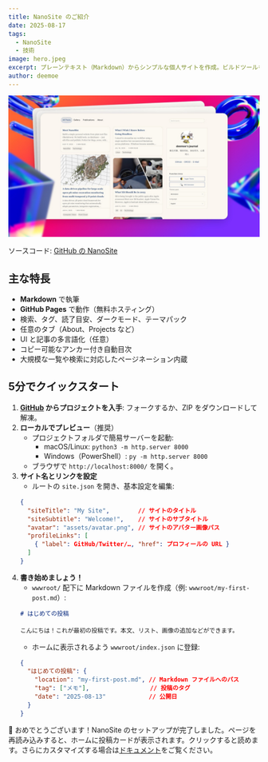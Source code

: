 ```yaml
---
title: NanoSite のご紹介
date: 2025-08-17
tags:
  - NanoSite
  - 技術
image: hero.jpeg
excerpt: プレーンテキスト（Markdown）からシンプルな個人サイトを作成。ビルドツールもデータベースも不要—ファイルを編集して公開するだけ。ブログ、メモ、Wiki、日記、書籍の各章に最適です。
author: deemoe
---
```


![hero](hero.jpeg)

ソースコード: [GitHub の NanoSite](https://github.com/deemoe404/NanoSite)

## 主な特長

- **Markdown** で執筆
- **GitHub Pages** で動作（無料ホスティング）
- 検索、タグ、読了目安、ダークモード、テーマパック
- 任意のタブ（About、Projects など）
- UI と記事の多言語化（任意）
- コピー可能なアンカー付き自動目次
- 大規模な一覧や検索に対応したページネーション内蔵

## 5分でクイックスタート

1) **[GitHub](https://github.com/deemoe404/NanoSite/) からプロジェクトを入手**: フォークするか、ZIP をダウンロードして解凍。
2) **ローカルでプレビュー**（推奨）
   - プロジェクトフォルダで簡易サーバーを起動:
     - macOS/Linux: `python3 -m http.server 8000`
     - Windows（PowerShell）: `py -m http.server 8000`
   - ブラウザで `http://localhost:8000/` を開く。
3) **サイト名とリンクを設定**
   - ルートの `site.json` を開き、基本設定を編集:
   ```json
   {
     "siteTitle": "My Site",        // サイトのタイトル
     "siteSubtitle": "Welcome!",    // サイトのサブタイトル
     "avatar": "assets/avatar.png", // サイトのアバター画像パス
     "profileLinks": [
       { "label": GitHub/Twitter/…, "href": プロフィールの URL }
     ]
   }
   ```
4) **書き始めましょう！**
   - `wwwroot/` 配下に Markdown ファイルを作成（例: `wwwroot/my-first-post.md`）:
   ```markdown
   # はじめての投稿

   こんにちは！これが最初の投稿です。本文、リスト、画像の追加などができます。
   ```
   - ホームに表示されるよう `wwwroot/index.json` に登録:
   ```json
   {
     "はじめての投稿": {
       "location": "my-first-post.md", // Markdown ファイルへのパス
       "tag": ["メモ"],                 // 投稿のタグ
       "date": "2025-08-13"            // 公開日
     }
   }
   ```

🎉 おめでとうございます！NanoSite のセットアップが完了しました。ページを再読み込みすると、ホームに投稿カードが表示されます。クリックすると読めます。さらにカスタマイズする場合は[ドキュメント](?id=post/meet-nanosite/doc_ja.md)をご覧ください。
